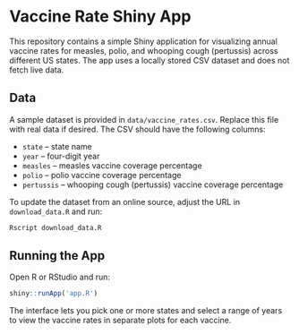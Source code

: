 # Vaccine Rate Shiny App

This repository contains a simple Shiny application for visualizing annual vaccine rates for measles, polio, and whooping cough (pertussis) across different US states. The app uses a locally stored CSV dataset and does not fetch live data.

## Data

A sample dataset is provided in `data/vaccine_rates.csv`. Replace this file with real data if desired. The CSV should have the following columns:

- `state` – state name
- `year` – four-digit year
- `measles` – measles vaccine coverage percentage
- `polio` – polio vaccine coverage percentage
- `pertussis` – whooping cough (pertussis) vaccine coverage percentage

To update the dataset from an online source, adjust the URL in `download_data.R` and run:

```bash
Rscript download_data.R
```

## Running the App

Open R or RStudio and run:

```R
shiny::runApp('app.R')
```

The interface lets you pick one or more states and select a range of years to view the vaccine rates in separate plots for each vaccine.
